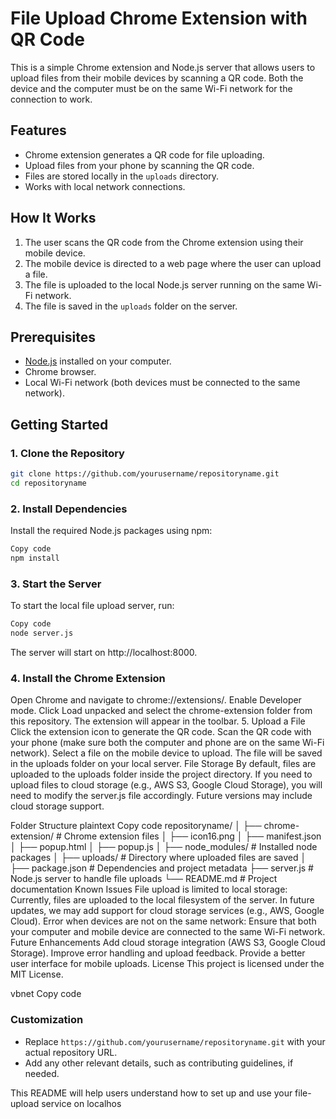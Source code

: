 # File Upload Chrome Extension with QR Code

This is a simple Chrome extension and Node.js server that allows users to upload files from their mobile devices by scanning a QR code. Both the device and the computer must be on the same Wi-Fi network for the connection to work.

## Features
- Chrome extension generates a QR code for file uploading.
- Upload files from your phone by scanning the QR code.
- Files are stored locally in the `uploads` directory.
- Works with local network connections.

## How It Works
1. The user scans the QR code from the Chrome extension using their mobile device.
2. The mobile device is directed to a web page where the user can upload a file.
3. The file is uploaded to the local Node.js server running on the same Wi-Fi network.
4. The file is saved in the `uploads` folder on the server.

## Prerequisites

- [Node.js](https://nodejs.org/en/download/) installed on your computer.
- Chrome browser.
- Local Wi-Fi network (both devices must be connected to the same network).

## Getting Started

### 1. Clone the Repository

```bash
git clone https://github.com/yourusername/repositoryname.git
cd repositoryname
```



### 2. Install Dependencies

Install the required Node.js packages using npm:

```bash
Copy code
npm install
```

### 3. Start the Server
To start the local file upload server, run:

``` bash
Copy code
node server.js
```
The server will start on http://localhost:8000.

 ### 4. Install the Chrome Extension
Open Chrome and navigate to chrome://extensions/.
Enable Developer mode.
Click Load unpacked and select the chrome-extension folder from this repository.
The extension will appear in the toolbar.
5. Upload a File
Click the extension icon to generate the QR code.
Scan the QR code with your phone (make sure both the computer and phone are on the same Wi-Fi network).
Select a file on the mobile device to upload.
The file will be saved in the uploads folder on your local server.
File Storage
By default, files are uploaded to the uploads folder inside the project directory. If you need to upload files to cloud storage (e.g., AWS S3, Google Cloud Storage), you will need to modify the server.js file accordingly. Future versions may include cloud storage support.

Folder Structure
plaintext
Copy code
repositoryname/
│
├── chrome-extension/      # Chrome extension files
│   ├── icon16.png
│   ├── manifest.json
│   ├── popup.html
│   ├── popup.js
│
├── node_modules/          # Installed node packages
│
├── uploads/               # Directory where uploaded files are saved
│
├── package.json           # Dependencies and project metadata
├── server.js              # Node.js server to handle file uploads
└── README.md              # Project documentation
Known Issues
File upload is limited to local storage: Currently, files are uploaded to the local filesystem of the server. In future updates, we may add support for cloud storage services (e.g., AWS, Google Cloud).
Error when devices are not on the same network: Ensure that both your computer and mobile device are connected to the same Wi-Fi network.
Future Enhancements
Add cloud storage integration (AWS S3, Google Cloud Storage).
Improve error handling and upload feedback.
Provide a better user interface for mobile uploads.
License
This project is licensed under the MIT License.

vbnet
Copy code

### Customization
- Replace `https://github.com/yourusername/repositoryname.git` with your actual repository URL.
- Add any other relevant details, such as contributing guidelines, if needed.

This README will help users understand how to set up and use your file-upload service on localhos
